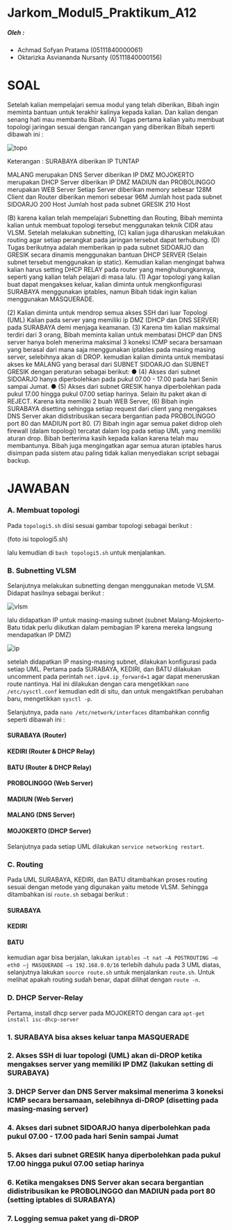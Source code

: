 # Jarkom_Modul5_Praktikum_A12

##### Oleh :
- Achmad Sofyan Pratama (05111840000061)
- Oktarizka Asviananda Nursanty (05111840000156)

# SOAL

Setelah kalian mempelajari semua modul yang telah diberikan, Bibah ingin meminta bantuan untuk
terakhir kalinya kepada kalian. Dan kalian dengan senang hati mau membantu Bibah.
(A) Tugas pertama kalian yaitu membuat topologi jaringan sesuai dengan rancangan yang diberikan
Bibah seperti dibawah ini :

![topo](https://user-images.githubusercontent.com/62512432/103281361-30443380-4a05-11eb-9311-85e5228d56bd.png)

Keterangan : SURABAYA diberikan IP TUNTAP

MALANG merupakan DNS Server diberikan IP DMZ
MOJOKERTO merupakan DHCP Server diberikan IP DMZ
MADIUN dan PROBOLINGGO merupakan WEB Server
Setiap Server diberikan memory sebesar 128M
Client dan Router diberikan memori sebesar 96M
Jumlah host pada subnet SIDOARJO 200 Host
Jumlah host pada subnet GRESIK 210 Host

(B) karena kalian telah mempelajari Subnetting dan Routing, Bibah meminta kalian untuk membuat
topologi tersebut menggunakan teknik CIDR atau VLSM. Setelah melakukan subnetting, (C) kalian
juga diharuskan melakukan routing agar setiap perangkat pada jaringan tersebut dapat terhubung.
(D) Tugas berikutnya adalah memberikan ip pada subnet SIDOARJO dan GRESIK secara dinamis
menggunakan bantuan DHCP SERVER (Selain subnet tersebut menggunakan ip static). Kemudian
kalian mengingat bahwa kalian harus setting DHCP RELAY pada router yang menghubungkannya,
seperti yang kalian telah pelajari di masa lalu.
(1) Agar topologi yang kalian buat dapat mengakses keluar, kalian diminta untuk mengkonfigurasi
SURABAYA menggunakan iptables, namun Bibah tidak ingin kalian menggunakan
MASQUERADE.

(2) Kalian diminta untuk mendrop semua akses SSH dari luar Topologi (UML) Kalian pada server
yang memiliki ip DMZ (DHCP dan DNS SERVER) pada SURABAYA demi menjaga keamanan.
(3) Karena tim kalian maksimal terdiri dari 3 orang, Bibah meminta kalian untuk membatasi DHCP
dan DNS server hanya boleh menerima maksimal 3 koneksi ICMP secara bersamaan yang berasal dari
mana saja menggunakan iptables pada masing masing server, selebihnya akan di DROP.
kemudian kalian diminta untuk membatasi akses ke MALANG yang berasal dari SUBNET
SIDOARJO dan SUBNET GRESIK dengan peraturan sebagai berikut:
● (4) Akses dari subnet SIDOARJO hanya diperbolehkan pada pukul 07.00 - 17.00 pada hari Senin
sampai Jumat.
● (5) Akses dari subnet GRESIK hanya diperbolehkan pada pukul 17.00 hingga pukul 07.00 setiap
harinya.
Selain itu paket akan di REJECT.
Karena kita memiliki 2 buah WEB Server, (6) Bibah ingin SURABAYA disetting sehingga setiap
request dari client yang mengakses DNS Server akan didistribusikan secara bergantian pada
PROBOLINGGO port 80 dan MADIUN port 80.
(7) Bibah ingin agar semua paket didrop oleh firewall (dalam topologi) tercatat dalam log pada setiap
UML yang memiliki aturan drop.
Bibah berterima kasih kepada kalian karena telah mau membantunya. Bibah juga mengingatkan agar
semua aturan iptables harus disimpan pada sistem atau paling tidak kalian menyediakan script sebagai
backup.

# JAWABAN

### A. Membuat topologi

Pada ```topologi5.sh``` diisi sesuai gambar topologi sebagai berikut :

(foto isi topologi5.sh)

lalu kemudian di ```bash topologi5.sh``` untuk menjalankan.

### B. Subnetting VLSM

Selanjutnya melakukan subnetting dengan menggunakan metode VLSM. Didapat hasilnya sebagai berikut :

![vlsm](https://user-images.githubusercontent.com/62512432/103282874-a5196c80-4a09-11eb-87f0-31fa38d4c24d.png)

lalu didapatkan IP untuk masing-masing subnet (subnet Malang-Mojokerto-Batu tidak perlu diikutkan dalam pembagian IP karena mereka langsung mendapatkan IP DMZ)

![ip](https://user-images.githubusercontent.com/62512432/103282937-d4c87480-4a09-11eb-9430-a9a19f591d94.png)

setelah didapatkan IP masing-masing subnet, dilakukan konfigurasi pada setiap UML. Pertama pada SURABAYA, KEDIRI, dan BATU dilakukan uncomment pada perintah ```net.ipv4.ip_forward=1``` agar dapat meneruskan route nantinya. Hal ini dilakukan dengan cara mengetikkan ```nano /etc/sysctl.conf``` kemudian edit di situ, dan untuk mengaktifkan perubahan baru, mengetikkan ```sysctl -p```.

Selanjutnya, pada ```nano /etc/network/interfaces``` ditambahkan connfig seperti dibawah ini :

#### SURABAYA (Router)

#### KEDIRI (Router & DHCP Relay)

#### BATU (Router & DHCP Relay)

#### PROBOLINGGO (Web Server)

#### MADIUN (Web Server)

#### MALANG (DNS Server)

#### MOJOKERTO (DHCP Server)

Selanjutnya pada setiap UML dilakukan ```service networking restart```.

### C. Routing

Pada UML SURABAYA, KEDIRI, dan BATU ditambahkan proses routing sesuai dengan metode yang digunakan yaitu metode VLSM. Sehingga ditambahkan isi ```route.sh``` sebagai berikut :

#### SURABAYA

#### KEDIRI

#### BATU

kemudian agar bisa berjalan, lakukan ```iptables –t nat –A POSTROUTING –o eth0 –j MASQUERADE –s 192.168.0.0/16``` terlebih dahulu pada 3 UML diatas, selanjutnya lakukan ```source route.sh``` untuk menjalankan ```route.sh```. Untuk melihat apakah routing sudah benar, dapat dilihat dengan ```route -n```.

### D. DHCP Server-Relay

Pertama, install dhcp server pada MOJOKERTO dengan cara ```apt-get install isc-dhcp-server```

### 1. SURABAYA bisa akses keluar tanpa MASQUERADE

### 2. Akses SSH di luar topologi (UML) akan di-DROP ketika mengakses server yang memiliki IP DMZ (lakukan setting di SURABAYA)

### 3. DHCP Server dan DNS Server maksimal menerima 3 koneksi ICMP secara bersamaan, selebihnya di-DROP (disetting pada masing-masing server)

### 4. Akses dari subnet SIDOARJO hanya diperbolehkan pada pukul 07.00 - 17.00 pada hari Senin sampai Jumat

### 5.  Akses dari subnet GRESIK hanya diperbolehkan pada pukul 17.00 hingga pukul 07.00 setiap harinya

### 6. Ketika mengakses DNS Server akan secara bergantian didistribusikan ke PROBOLINGGO dan MADIUN pada port 80 (setting iptables di SURABAYA)

### 7. Logging semua paket yang di-DROP
